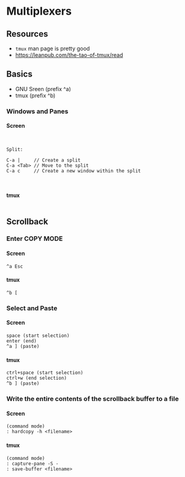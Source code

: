 # Multiplexers

## Resources
- `tmux` man page is pretty good
- <https://leanpub.com/the-tao-of-tmux/read>





## Basics

- GNU Sreen (prefix ^a)
- tmux (prefix ^b)



### Windows and Panes
#### Screen
```


Split:

C-a |     // Create a split
C-a <Tab> // Move to the split
C-a c     // Create a new window within the split

	
```

#### tmux

```

```


## Scrollback

### Enter COPY MODE
#### Screen
```
^a Esc
```


#### tmux
```
^b [
```

### Select and Paste
#### Screen

```
space (start selection)
enter (end)
^a ] (paste)

```


#### tmux
```
ctrl+space (start selection)
ctrl+w (end selection)
^b ] (paste)

```



### Write the entire contents of the scrollback buffer to a file
#### Screen
```
(command mode)
: hardcopy -h <filename>
```

#### tmux
```
(command mode)
: capture-pane -S -
: save-buffer <filename>
```




